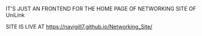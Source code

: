 IT'S JUST AN FRONTEND FOR THE HOME PAGE OF NETWORKING SITE OF UniLink 

SITE IS LIVE AT https://navigill7.github.io/Networking_Site/  
